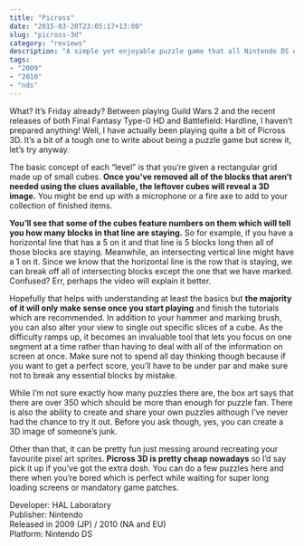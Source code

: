 ```yaml
---
title: "Picross"
date: "2015-03-20T23:05:17+13:00"
slug: "picross-3d"
category: "reviews"
description: "A simple yet enjoyable puzzle game that all Nintendo DS owners should check out."
tags:
- "2009"
- "2010"
- "nds"
---
```


What? It’s Friday already? Between playing Guild Wars 2 and the recent releases of both Final Fantasy Type-0 HD and Battlefield: Hardline, I haven’t prepared anything! Well, I have actually been playing quite a bit of Picross 3D. It’s a bit of a tough one to write about being a puzzle game but screw it, let’s try anyway.

The basic concept of each “level” is that you’re given a rectangular grid made up of small cubes. **Once you’ve removed all of the blocks that aren’t needed using the clues available, the leftover cubes will reveal a 3D image.** You might be end up with a microphone or a fire axe to add to your collection of finished items.

**You’ll see that some of the cubes feature numbers on them which will tell you how many blocks in that line are staying.** So for example, if you have a horizontal line that has a 5 on it and that line is 5 blocks long then all of those blocks are staying. Meanwhile, an intersecting vertical line might have a 1 on it. Since we know that the horizontal line is the row that is staying, we can break off all of intersecting blocks except the one that we have marked. Confused? Err, perhaps the video will explain it better.

Hopefully that helps with understanding at least the basics but **the majority of it will only make sense once you start playing** and finish the tutorials which are recommended. In addition to your hammer and marking brush, you can also alter your view to single out specific slices of a cube. As the difficulty ramps up, it becomes an invaluable tool that lets you focus on one segment at a time rather than having to deal with all of the information on screen at once. Make sure not to spend all day thinking though because if you want to get a perfect score, you’ll have to be under par and make sure not to break any essential blocks by mistake.

While I’m not sure exactly how many puzzles there are, the box art says that there are over 350 which should be more than enough for puzzle fan. There is also the ability to create and share your own puzzles although I’ve never had the chance to try it out. Before you ask though, yes, you can create a 3D image of someone’s junk.

Other than that, it can be pretty fun just messing around recreating your favourite pixel art sprites. **Picross 3D is pretty cheap nowadays** so I’d say pick it up if you’ve got the extra dosh. You can do a few puzzles here and there when you’re bored which is perfect while waiting for super long loading screens or mandatory game patches.

Developer: HAL Laboratory \
Publisher: Nintendo \
Released in 2009 (JP) / 2010 (NA and EU) \
Platform: Nintendo DS